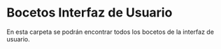 # Bocetos Interfaz de Usuario
En esta carpeta se podrán encontrar todos los bocetos de la interfaz de usuario.